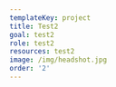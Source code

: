 ```yaml
---
templateKey: project
title: Test2
goal: test2
role: test2
resources: test2
image: /img/headshot.jpg
order: '2'
---
```


